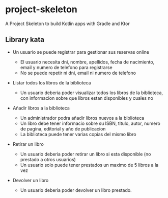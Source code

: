 # project-skeleton

A Project Skeleton to build Kotlin apps with Gradle and Ktor

## Library kata

- Un usuario se puede registrar para gestionar sus reservas online
    - El usuario necesita dni, nombre, apellidos, fecha de nacimiento, email y numero de telefono para registrarse
    - No se puede repetir ni dni, email ni numero de telefono

- Listar todos los libros de la biblioteca
    - Un usuario deberia poder visualizar todos los libros de la biblioteca, con informacion sobre que libros estan disponibles y cuales no

- Añadir libros a la biblioteca
    - Un administrador podra añadir libros nuevos a la biblioteca
    - Un libro debe tener informacio sobre su ISBN, titulo, autor, numero de pagina, editorial y año de publicacion
    - La biblioteca puede tener varias copias del mismo libro

- Retirar un libro
    - Un usuario deberia poder retirar un libro si esta disponible (no prestado a otros usuarios)
    - Un usuario solo puede tener prestados un maximo de 5 libros a la vez

- Devolver un libro
    - Un usuario deberia poder devolver un libro prestado.
